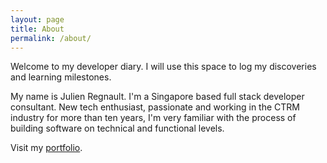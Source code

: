 ```yaml
---
layout: page
title: About
permalink: /about/
---
```


Welcome to my developer diary. I will use this space to log my discoveries and learning milestones.

My name is Julien Regnault. I'm a Singapore based full stack developer consultant. New tech enthusiast, passionate and working in the CTRM industry for more than ten years, I'm very familiar with the process of building software on technical and functional levels.

Visit my [portfolio](https://julien-regnault.netlify.com/).
